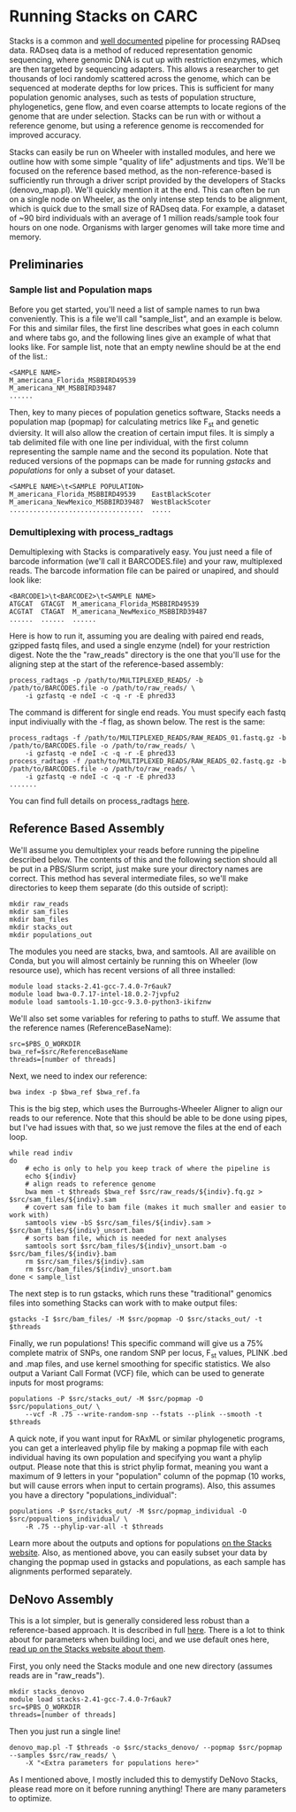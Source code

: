 # Running Stacks on CARC #

Stacks is a common and [well documented](https://catchenlab.life.illinois.edu/stacks/) pipeline for processing RADseq data. RADseq data is a method of reduced representation genomic sequencing, where genomic DNA is cut up with restriction enzymes, which are then targeted by sequencing adapters. This allows a researcher to get thousands of loci randomly scattered across the genome, which can be sequenced at moderate depths for low prices. This is sufficient for many population genomic analyses, such as tests of population structure, phylogenetics, gene flow, and even coarse attempts to locate regions of the genome that are under selection. Stacks can be run with or without a reference genome, but using a reference genome is reccomended for improved accuracy.

Stacks can easily be run on Wheeler with installed modules, and here we outline how with some simple "quality of life" adjustments and tips. We'll be focused on the reference based method, as the non-reference-based is sufficiently run through a driver script provided by the developers of Stacks (denovo_map.pl). We'll quickly mention it at the end. This can often be run on a single node on Wheeler, as the only intense step tends to be alignment, which is quick due to the small size of RADseq data. For example, a dataset of ~90 bird individuals with an average of 1 million reads/sample took four hours on one node. Organisms with larger genomes will take more time and memory.

## Preliminaries ##

### Sample list and Population maps ###

Before you get started, you'll need a list of sample names to run bwa conveniently. This is a file we'll call "sample_list", and an example is below. For this and similar files, the first line describes what goes in each column and where tabs go, and the following lines give an example of what that looks like. For sample list, note that an empty newline should be at the end of the list.:

	<SAMPLE NAME>
	M_americana_Florida_MSBBIRD49539
	M_americana_NM_MSBBIRD39487
	......

Then, key to many pieces of population genetics software, Stacks needs a population map (popmap) for calculating metrics like F<sub>st</sub> and genetic dviersity. It will also allow the creation of certain imput files. It is simply a tab delimited file with one line per individual, with the first column representing the sample name and the second its population. Note that reduced versions of the popmaps can be made for running _gstacks_ and _populations_ for only a subset of your dataset.

	<SAMPLE NAME>\t<SAMPLE POPULATION>
	M_americana_Florida_MSBBIRD49539	EastBlackScoter
	M_americana_NewMexico_MSBBIRD39487	WestBlackScoter
	..................................	.....

### Demultiplexing with process_radtags ###

Demultiplexing with Stacks is comparatively easy. You just need a file of barcode information (we'll call it BARCODES.file) and your raw, multiplexed reads. The barcode information file can be paired or unapired, and should look like:

	<BARCODE1>\t<BARCODE2>\t<SAMPLE NAME>
	ATGCAT	GTACGT	M_americana_Florida_MSBBIRD49539
	ACGTAT	CTAGAT	M_americana_NewMexico_MSBBIRD39487
	......	......	......

Here is how to run it, assuming you are dealing with paired end reads, gzipped fastq files, and used a single enzyme (ndeI) for your restriction digest. Note the the "raw_reads" directory is the one that you'll use for the aligning step at the start of the reference-based assembly:

	process_radtags -p /path/to/MULTIPLEXED_READS/ -b /path/to/BARCODES.file -o /path/to/raw_reads/ \
		-i gzfastq -e ndeI -c -q -r -E phred33 

The command is different for single end reads. You must specify each fastq input indiviually with the -f flag, as shown below. The rest is the same:

	process_radtags -f /path/to/MULTIPLEXED_READS/RAW_READS_01.fastq.gz -b /path/to/BARCODES.file -o /path/to/raw_reads/ \
		-i gzfastq -e ndeI -c -q -r -E phred33
	process_radtags -f /path/to/MULTIPLEXED_READS/RAW_READS_02.fastq.gz -b /path/to/BARCODES.file -o /path/to/raw_reads/ \
		-i gzfastq -e ndeI -c -q -r -E phred33
	.......

You can find full details on process_radtags [here](https://catchenlab.life.illinois.edu/stacks/comp/process_radtags.php).

## Reference Based Assembly ##

We'll assume you demultiplex your reads before running the pipeline described below. The contents of this and the following section should all be put in a PBS/Slurm script, just make sure your directory names are correct. This method has several intermediate files, so we'll make directories to keep them separate (do this outside of script):

	mkdir raw_reads
	mkdir sam_files
	mkdir bam_files
	mkdir stacks_out
	mkdir populations_out

The modules you need are stacks, bwa, and samtools. All are availible on Conda, but you will almost certainly be running this on Wheeler (low resource use), which has recent versions of all three installed:

	module load stacks-2.41-gcc-7.4.0-7r6auk7
	module load bwa-0.7.17-intel-18.0.2-7jvpfu2
	module load samtools-1.10-gcc-9.3.0-python3-ikifznw

We'll also set some variables for refering to paths to stuff. We assume that the reference names (ReferenceBaseName):

	src=$PBS_O_WORKDIR
	bwa_ref=$src/ReferenceBaseName
	threads=[number of threads]

Next, we need to index our reference:

	bwa index -p $bwa_ref $bwa_ref.fa

This is the big step, which uses the Burroughs-Wheeler Aligner to align our reads to our reference. Note that this should be able to be done using pipes, but I've had issues with that, so we just remove the files at the end of each loop.

	while read indiv
	do
		# echo is only to help you keep track of where the pipeline is
		echo ${indiv}
		# align reads to reference genome
		bwa mem -t $threads $bwa_ref $src/raw_reads/${indiv}.fq.gz > $src/sam_files/${indiv}.sam
		# covert sam file to bam file (makes it much smaller and easier to work with)
		samtools view -bS $src/sam_files/${indiv}.sam > $src/bam_files/${indiv}_unsort.bam
		# sorts bam file, which is needed for next analyses
		samtools sort $src/bam_files/${indiv}_unsort.bam -o $src/bam_files/${indiv}.bam
		rm $src/sam_files/${indiv}.sam
		rm $src/bam_files/${indiv}_unsort.bam
	done < sample_list

The next step is to run gstacks, which runs these "traditional" genomics files into something Stacks can work with to make output files:

	gstacks -I $src/bam_files/ -M $src/popmap -O $src/stacks_out/ -t $threads

Finally, we run populations! This specific command will give us a 75% complete matrix of SNPs, one random SNP per locus, F<sub>st</sub> values, PLINK .bed and .map files, and use kernel smoothing for specific statistics. We also output a Variant Call Format (VCF) file, which can be used to generate inputs for most programs:
	
	populations -P $src/stacks_out/ -M $src/popmap -O $src/populations_out/ \
		--vcf -R .75 --write-random-snp --fstats --plink --smooth -t $threads
	
A quick note, if you want input for RAxML or similar phylogenetic programs, you can get a interleaved phylip file by making a popmap file with each individual having its own population and specifying you want a phylip output. Please note that this is strict phylip format, meaning you want a maximum of 9 letters in your "population" column of the popmap (10 works, but will cause errors when input to certain programs). Also, this assumes you have a directory "populations_individual":

	populations -P $src/stacks_out/ -M $src/popmap_individual -O $src/popualtions_individual/ \
		-R .75 --phylip-var-all -t $threads

Learn more about the outputs and options for populations [on the Stacks website](https://catchenlab.life.illinois.edu/stacks/comp/populations.php). Also, as mentioned above, you can easily subset your data by changing the popmap used in gstacks and populations, as each sample has alignments performed separately.

## DeNovo Assembly ##

This is a lot simpler, but is generally considered less robust than a reference-based approach. It is described in full [here](https://catchenlab.life.illinois.edu/stacks/comp/denovo_map.php). There is a lot to think about for parameters when building loci, and we use default ones here, [read up on the Stacks website about them](https://catchenlab.life.illinois.edu/stacks/param_tut.php).

First, you only need the Stacks module and one new directory (assumes reads are in "raw_reads").

	mkdir stacks_denovo
	module load stacks-2.41-gcc-7.4.0-7r6auk7
	src=$PBS_O_WORKDIR
	threads=[number of threads]

Then you just run a single line!

	denovo_map.pl -T $threads -o $src/stacks_denovo/ --popmap $src/popmap --samples $src/raw_reads/ \
		-X "<Extra parameters for populations here>"

As I mentioned above, I mostly included this to demystify DeNovo Stacks, please read more on it before running anything! There are many parameters to optimize.
